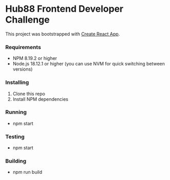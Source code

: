 # Hub88 Frontend Developer Challenge 

This project was bootstrapped with [Create React App](https://github.com/facebook/create-react-app).

### Requirements
* NPM 8.19.2 or higher
* Node.js 18.12.1 or higher (you can use NVM for quick switching between versions)

### Installing

1. Clone this repo
2. Install NPM dependencies

### Running

- npm start

### Testing

- npm start

### Building

- npm run build